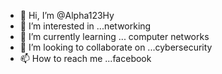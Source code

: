 - 👋 Hi, I’m @Alpha123Hy
- 👀 I’m interested in ...networking 
- 🌱 I’m currently learning ... computer networks
- 💞️ I’m looking to collaborate on ...cybersecurity
- 📫 How to reach me ...facebook 

<!---
Alpha123Hy/Alpha123Hy is a ✨ special ✨ repository because its `README.md` (this file) appears on your GitHub profile.
You can click the Preview link to take a look at your changes.
--->
